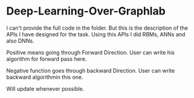 Deep-Learning-Over-Graphlab
===========================


I can't provide the full code in the folder. But this is the description of the APIs I have designed for the task. Using this APIs 
I did RBMs, ANNs and also DNNs. 

Positive means going through Forward Direction. User can write his algorithm for forward pass here.

Negative function goes through backward Direction. User can write backward algorithmin this one.

Will update whenever possible.
